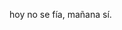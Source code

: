 hoy no se fía, mañana sí.

<!---
bigkwii/bigkwii is a ✨ special ✨ repository because its `README.md` (this file) appears on your GitHub profile.
You can click the Preview link to take a look at your changes.
--->
